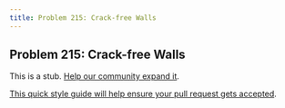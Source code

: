 ```yaml
---
title: Problem 215: Crack-free Walls
---
```

## Problem 215: Crack-free Walls

This is a stub. <a href='https://github.com/freecodecamp/guides/tree/master/src/pages/certifications/coding-interview-prep/project-euler/problem-215-crack-free-walls/index.md' target='_blank' rel='nofollow'>Help our community expand it</a>.

<a href='https://github.com/freecodecamp/guides/blob/master/README.md' target='_blank' rel='nofollow'>This quick style guide will help ensure your pull request gets accepted</a>.

<!-- The article goes here, in GitHub-flavored Markdown. Feel free to add YouTube videos, images, and CodePen/JSBin embeds  -->
